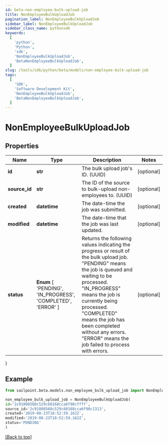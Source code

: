 ```yaml
---
id: beta-non-employee-bulk-upload-job
title: NonEmployeeBulkUploadJob
pagination_label: NonEmployeeBulkUploadJob
sidebar_label: NonEmployeeBulkUploadJob
sidebar_class_name: pythonsdk
keywords:
  [
    'python',
    'Python',
    'sdk',
    'NonEmployeeBulkUploadJob',
    'BetaNonEmployeeBulkUploadJob',
  ]
slug: /tools/sdk/python/beta/models/non-employee-bulk-upload-job
tags:
  [
    'SDK',
    'Software Development Kit',
    'NonEmployeeBulkUploadJob',
    'BetaNonEmployeeBulkUploadJob',
  ]
---
```


# NonEmployeeBulkUploadJob

## Properties

| Name | Type | Description | Notes |
| --- | --- | --- | --- |
| **id** | **str** | The bulk upload job's ID. (UUID) | [optional] |
| **source_id** | **str** | The ID of the source to bulk-upload non-employees to. (UUID) | [optional] |
| **created** | **datetime** | The date-time the job was submitted. | [optional] |
| **modified** | **datetime** | The date-time that the job was last updated. | [optional] |
| **status** | **Enum** [ 'PENDING', 'IN_PROGRESS', 'COMPLETED', 'ERROR' ] | Returns the following values indicating the progress or result of the bulk upload job. \"PENDING\" means the job is queued and waiting to be processed. \"IN_PROGRESS\" means the job is currently being processed. \"COMPLETED\" means the job has been completed without any errors. \"ERROR\" means the job failed to process with errors. | [optional] |

}

## Example

```python
from sailpoint.beta.models.non_employee_bulk_upload_job import NonEmployeeBulkUploadJob

non_employee_bulk_upload_job = NonEmployeeBulkUploadJob(
id='2c91808568c529c60168cca6f90cffff',
source_id='2c91808568c529c60168cca6f90c1313',
created='2019-08-23T18:52:59.162Z',
modified='2019-08-23T18:52:59.162Z',
status='PENDING'
)

```

[[Back to top]](#)
